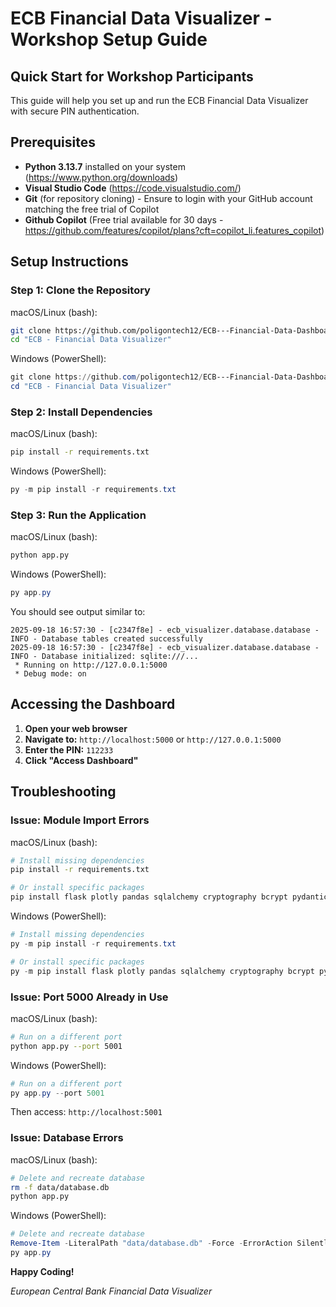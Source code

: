 # ECB Financial Data Visualizer - Workshop Setup Guide

## Quick Start for Workshop Participants

This guide will help you set up and run the ECB Financial Data Visualizer with secure PIN authentication.

## Prerequisites

- **Python 3.13.7** installed on your system (https://www.python.org/downloads)
- **Visual Studio Code** (https://code.visualstudio.com/)
- **Git** (for repository cloning) - Ensure to login with your GitHub account matching the free trial of Copilot
- **Github Copilot** (Free trial available for 30 days - https://github.com/features/copilot/plans?cft=copilot_li.features_copilot)

## Setup Instructions

### Step 1: Clone the Repository
macOS/Linux (bash):
```bash
git clone https://github.com/poligontech12/ECB---Financial-Data-Dashboard.git
cd "ECB - Financial Data Visualizer"
```

Windows (PowerShell):
```powershell
git clone https://github.com/poligontech12/ECB---Financial-Data-Dashboard.git
cd "ECB - Financial Data Visualizer"
```

### Step 2: Install Dependencies
macOS/Linux (bash):
```bash
pip install -r requirements.txt
```

Windows (PowerShell):
```powershell
py -m pip install -r requirements.txt
```

### Step 3: Run the Application
macOS/Linux (bash):
```bash
python app.py
```

Windows (PowerShell):
```powershell
py app.py
```

You should see output similar to:
```
2025-09-18 16:57:30 - [c2347f8e] - ecb_visualizer.database.database - INFO - Database tables created successfully
2025-09-18 16:57:30 - [c2347f8e] - ecb_visualizer.database.database - INFO - Database initialized: sqlite:///...
 * Running on http://127.0.0.1:5000
 * Debug mode: on
```

## Accessing the Dashboard

1. **Open your web browser**
2. **Navigate to:** `http://localhost:5000` or `http://127.0.0.1:5000`
3. **Enter the PIN:** `112233`
4. **Click "Access Dashboard"**

## Troubleshooting

### Issue: Module Import Errors
macOS/Linux (bash):
```bash
# Install missing dependencies
pip install -r requirements.txt

# Or install specific packages
pip install flask plotly pandas sqlalchemy cryptography bcrypt pydantic
```

Windows (PowerShell):
```powershell
# Install missing dependencies
py -m pip install -r requirements.txt

# Or install specific packages
py -m pip install flask plotly pandas sqlalchemy cryptography bcrypt pydantic
```

### Issue: Port 5000 Already in Use
macOS/Linux (bash):
```bash
# Run on a different port
python app.py --port 5001
```

Windows (PowerShell):
```powershell
# Run on a different port
py app.py --port 5001
```
Then access: `http://localhost:5001`

### Issue: Database Errors
macOS/Linux (bash):
```bash
# Delete and recreate database
rm -f data/database.db
python app.py
```

Windows (PowerShell):
```powershell
# Delete and recreate database
Remove-Item -LiteralPath "data/database.db" -Force -ErrorAction SilentlyContinue
py app.py
```


**Happy Coding!**

*European Central Bank Financial Data Visualizer*
